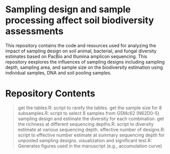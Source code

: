 # Sampling design and sample processing affect soil biodiversity assessments
This repository contains the code and resources used for analyzing the impact of sampling design on soil animal, bacterial, and fungal diversity estimates based on PacBio and Illumina amplicon sequencing. This repository eexplores the influences of sampling designs including sampling depth, sampling area, and sample size on the biodiversity estimation using individual samples, DNA and soil pooling samples. 
# Repository Contents
> get the tables.R: script to rarefy the tables.
> get the sample size for 8 subsamples.R: script to select 8 samples from GSMc62 (N62D0-5) sampling design and estimate the diversity for each combination.
> get the richness at different sequencing depths.R: script to diversity estimate at various sequencing depth.
> effective number of designs.R: script to effective number estimate at summary sequencing depth for unpooled sampling designs.
> visualization and significant test.R: Generates figures used in the manuscript (e.g., accumulation curve)
